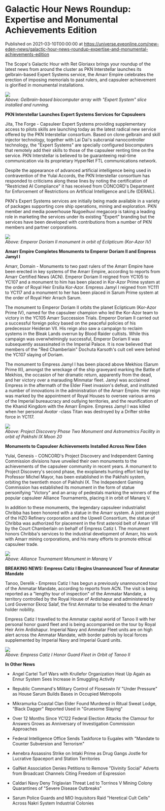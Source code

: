 # Galactic Hour News Roundup: Expertise and Monumental Achievements Edition
Published on 2021-03-10T00:00:00 at https://universe.eveonline.com/new-eden-news/galactic-hour-news-roundup-expertise-and-monumental-achievements-edition

The Scope's Galactic Hour with Ret Gloriaxx brings your roundup of the latest news from around the cluster as PKN Interstellar launches its gelbrain-based Expert Systems service, the Amarr Empire celebrates the erection of imposing memorials to past rulers, and capsuleer achievement is glorified in monumental installations.

![](https://webimg.ccpgamescdn.com/7lhcm73ukv5p/6ETWAY0UgZYaTYljwMWGBo/e22bf812c3507a076a61598bc7ab82a4/ExpertSystem_03.jpg)  
_Above: Gelbrain-based biocomputer array with "Expert System" slice installed and running._

**PKN Interstellar Launches Expert Systems Services for Capsuleers**

Jita, The Forge - Capsuleer Expert Systems providing supplementary access to pilots skills are launching today as the latest radical new service offered by the PKN Interstellar consortium. Based on clone gelbrain and skill injector technology, together with Lai Dai's subcranial nanocontroller technology, the "Expert Systems" are specially configured biocomputers that remotely add their skills to those of the capsuleer renting time on the service. PKN Interstellar is believed to be guaranteeing real-time communication via its proprietary HyperNet FTL communications network.

Despite the appearance of advanced artificial intelligence being used in contravention of the Yulai Accords, the PKN Interstellar consortium has responded to criticisms along these lines by noting the certification of "Restricted AI Compliance" it has received from CONCORD's Department for Enforcement of Restrictions on Artificial Intelligence and Life (DERAIL).

PKN's Expert Systems services are initially being made available in a variety of packages supporting core ship operations, mining and exploration. PKN member and media powerhouse Nugoeihuvi megacorp is taking a leading role in marketing the services under its existing "Expert" branding but the services have been developed with contributions from a number of PKN members and partner corporations.

![](https://web.ccpgamescdn.com/fiction/eveonline/worldnews/images/Doriam_II_Eclipticum.png)  
_Above: Emperor Doriam II monument in orbit of Eclipticum (Kor-Azor IV)_

**Amarr Empire Completes Monuments to Emperor Doriam II and Empress Jamyl I**

Amarr, Domain - Monuments to two past rulers of the Amarr Empire have been erected in key systems of the Amarr Empire, according to reports from Amarr Certified News (ACN). Emperor Doriam II reigned from YC105 to YC107 and a monument to him has been placed in Kor-Azor Prime system at the order of Royal Heir Ersilia Kor-Azor. Empress Jamyl I reigned from YC111 to YC117 and a monument to her has been placed in Sarum Prime system at the order of Royal Heir Arrach Sarum.

The monument to Emperor Doriam II orbits the planet Eclipticum (Kor-Azor Prime IV), named for the capsuleer champion who led the Kor-Azor team to victory in the YC105 Amarr Succession Trials. Emperor Doriam II carried out a successful foreign policy based on the peaceful policies of his predecessor Heideran VII. His reign also saw a campaign to reclaim systems in the Bleak Lands overrun by Blood Raider cultists. While this campaign was overwhelmingly successful, Emperor Doriam II was subsequently assassinated in the Imperial Palace. It is now believed that members of the "Red Chamberlain" Dochuta Karsoth's cult cell were behind the YC107 slaying of Doriam.

The monument to Empress Jamyl I has been placed above Mekhios (Sarum Prime III), amongst the wreckage of the ship graveyard marking the Battle of Mekhios, the occasion of her dramatic return, apparently from the dead, and her victory over a marauding Minmatar fleet. Jamyl was acclaimed Empress in the aftermath of the Elder Fleet invasion's defeat, and instituted a number of innovations in the administration of the Amarr Empire. Her reign was marked by the appointment of Royal Houses to oversee various arms of the Imperial bureaucracy and outlying territories, and the reunification of the Khanid Kingdom with the Amarr Empire. Empress Jamyl I was killed when her personal _Avatar_ -class Titan was destroyed by a Drifter strike force in YC117.

![](https://web.ccpgamescdn.com/fiction/eveonline/worldnews/images/Project_Discovery_Phase_Two.png)  
_Above: Project Discovery Phase Two Monument and Astrometrics Facility in orbit of Pakhshi IX Moon 20_

**Monuments to Capsuleer Achievements Installed Across New Eden**

Yulai, Genesis - CONCORD's Project Discovery and Independent Gaming Commission divisions have unveiled their own monuments to the achievements of the capsuleer community in recent years. A monument to Project Discovery's second phase, the exoplanets hunting effort led by Professor Michel Mayor, has been established in the Pakhshi system, orbiting the twentieth moon of Pakhshi IX. The Independent Gaming Commission has established its monument in the form of statue personifying "Victory" and an array of pedestals marking the winners of the popular capsuleer Alliance Tournaments, placing it in orbit of Manarq V.

In addition to these monuments, the  legendary capsuleer industrialist Chribba has been honored with a statue in the Amarr system. A joint project of the HZO Refinery corporation and the Upwell Consortium, the statue of Chribba was authorized for placement in the first asteroid belt of Amarr VIII by the Court Chamberlain on behalf of Empress Catiz I. The monument honors Chribba's services to the industrial development of Amarr, his work with Amarr mining corporations, and his many efforts to promote ethical capsuleer trade.

![](https://web.ccpgamescdn.com/fiction/eveonline/worldnews/images/Alliance_Tournament_Monument.png)  
_Above: Alliance Tournament Monument in Manarq V_

**BREAKING NEWS: Empress Catiz I Begins Unannounced Tour of Ammatar Mandate**

Tanoo, Derelik - Empress Catiz I has begun a previously unannounced tour of the Ammatar Mandate, according to reports from ACN. The visit is being reported as a "lengthy tour of inspection" of the Ammatar Mandate, a territory controlled by the Royal House of Ardishapur and administered by Lord Governor Ekroz Salaf, the first Ammatar to be elevated to the Amarr holder nobility.

Empress Catiz I travelled to the Ammatar capital world of Tanoo II with her personal honor guard fleet and is being accompanied on the tour by Royal Heir Arim Ardishapur. Imperial Navy and Ammatar Fleet units are on high alert across the Ammatar Mandate, with border patrols by local forces supplemented by Imperial Navy and Imperial Guard units.

![](https://web.ccpgamescdn.com/fiction/eveonline/worldnews/images/Tanoo_Catiz_I_Honor_Guard.png)  
_Above: Empress Catiz I Honor Guard Fleet in Orbit of Tanoo II_

**In Other News**

  * Angel Cartel Turf Wars with Krullefor Organization Heat Up Again as Ennur System Sees Increase in Smuggling Activity


  * Republic Command's Military Control of Floseswin IV "Under Pressure" as House Sarum Builds Bases in Occupied Metropolis


  * Mikramurka Coastal Clan Elder Found Murdered in Ritual Sweat Lodge, "Black Dagger" Reported Used in "Gruesome Slaying"


  * Over 12 Months Since YC122 Federal Election Attacks the Clamour for Answers Grows as Anniversary of Investigation Commission Approaches


  * Federal Intelligence Office Sends Taskforce to Eugales with "Mandate to Counter Subversion and Terrorism"


  * Aenebra Assassins Strike on Intaki Prime as Drug Gangs Jostle for Lucrative Spaceport and Station Territories


  * GalNet Association Denies Petitions to Remove "Divinity Social" Adverts from Broadcast Channels Citing Freedom of Expression


  * Caldari Navy Deny Triglavian Threat Led to Torrinos V Mining Colony Quarantines of "Severe Disease Outbreaks"


  * Sarum Police Guards and MIO Inquisitors Raid "Heretical Cult Cells" Across Nakri System Industrial Colonies
